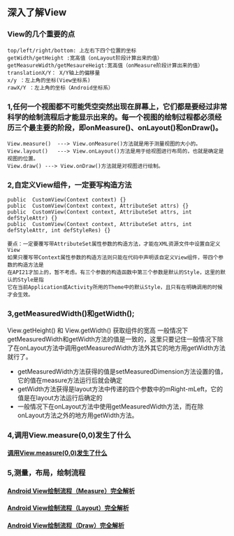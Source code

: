 ## 深入了解View

### View的几个重要的点
	
	top/left/right/bottom: 上左右下四个位置的坐标
	getWidth/getHeight :宽高值（onLayout阶段计算出来的值）
	getMeasureWidth/getMesaureHeigt:宽高值（onMeasure阶段计算出来的值）
	translationX/Y： X/Y轴上的偏移量
	x/y ：左上角的坐标(View坐标系)
	rawX/Y ：左上角的坐标（Android坐标系）

### 1,任何一个视图都不可能凭空突然出现在屏幕上，它们都是要经过非常科学的绘制流程后才能显示出来的。每一个视图的绘制过程都必须经历三个最主要的阶段，即onMeasure()、onLayout()和onDraw()。
	View.measure()  ---> View.onMeasure()方法就是用于测量视图的大小的。
	View.layout()   ---> View.onLayout()方法是用于给视图进行布局的，也就是确定是视图的位置。
	View.draw() ---> View.onDraw()方法就是对视图进行绘制。

### 2,自定义View组件，一定要写构造方法
 	public  CustomView(Context context) {}
 	public  CustomView(Context context, AttributeSet attrs) {}
 	public  CustomView(Context context, AttributeSet attrs, int defStyleAttr) {}
 	public  CustomView(Context context, AttributeSet attrs, int defStyleAttr, int defStyleRes) {}

	要点：一定要覆写带AttributeSet属性参数的构造方法，才能在XML资源文件中设置自定义View
	如果只覆写带Context属性参数的构造方法则只能在代码中声明该自定义View组件，带四个参数的构造方法是
	在API21才加上的，暂不考虑。有三个参数的构造函数中第三个参数是默认的Style，这里的默认的Style是指
	它在当前Application或Activity所用的Theme中的默认Style，且只有在明确调用的时候才会生效。

### 3,getMeasuredWidth()和getWidth();

View.getHeight() 和 View.getWidth() 获取组件的宽高
一般情况下getMeasuredWidth和getWidth方法的值是一致的，这里只要记住一般情况下除了在onLayout方法中调用getMeasuredWidth方法外其它的地方用getWidth方法就行了。

- getMeasuredWidth方法获得的值是setMeasuredDimension方法设置的值，它的值在measure方法运行后就会确定
- getWidth方法获得是layout方法中传递的四个参数中的mRight-mLeft，它的值是在layout方法运行后确定的
- 一般情况下在onLayout方法中使用getMeasuredWidth方法，而在除onLayout方法之外的地方用getWidth方法。

### 4,调用View.measure(0,0)发生了什么
#### [调用View.measure(0,0)发生了什么](http://www.jianshu.com/p/dbd6afb2c890)

### 5,测量，布局，绘制流程
#### [Android View绘制流程（Measure）完全解析](http://www.jianshu.com/p/3299c3de0b7d)
#### [Android View绘制流程（Layout）完全解析](http://www.jianshu.com/p/836bfdc36407)
#### [Android View绘制流程（Draw）完全解析](http://www.jianshu.com/p/3e064c045f0f)
